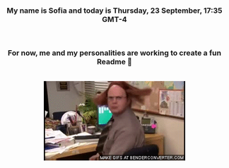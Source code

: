 


<div align="center">
<h3 >My name is Sofia and today is Thursday, 23 September, 17:35 GMT-4</h3><br>
<h3 >For now, me and my personalities are working to create a fun Readme 👋
</h3><br>
<img src='img/dwight.gif' alt='working...'/>
</div>
